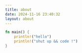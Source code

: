 ```yaml
---
title: about
date: 2024-11-16 23:40:32
layout: about
---
```


``` Rust
fn main() {
    println!("hello")
    println!("shut up && code !")
}
```